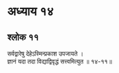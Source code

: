 # अध्याय १४

## श्लोक ११

सर्वद्वारेषु देहेऽस्मिन्प्रकाश उपजायते ।<br>ज्ञानं यदा तदा विद्याद्विवृद्धं सत्त्वमित्युत ॥ १४-११॥<br><br>

